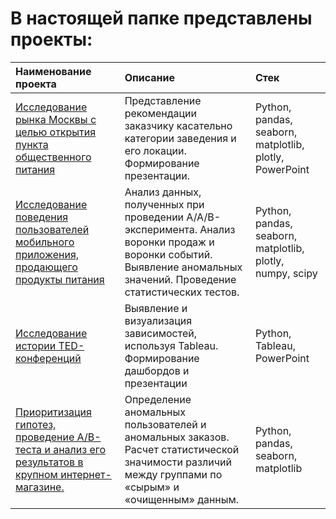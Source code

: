 # В настоящей папке представлены проекты:
Наименование проекта | Описание| Стек |
|:-----|:----|:----|
[Исследование рынка Москвы с целью открытия пункта общественного питания]( https://github.com/AlexandrCherezov/Portfolio/tree/ac0651ea20a3a3f19e487df806223729b16bab19/Project_1) | Представление рекомендации заказчику касательно категории заведения и его локации. Формирование презентации. |Python, pandas, seaborn, matplotlib, plotly, PowerPoint  |
[Исследование поведения пользователей мобильного приложения, продающего продукты питания]( [https://github.com/AlexandrCherezov/Portfolio/tree/ac0651ea20a3a3f19e487df806223729b16bab19/Project_2](https://github.com/AlexandrCherezov/yandex_practicum/tree/main/Мобильное_приложение))| Анализ данных, полученных при проведении A/A/B-эксперимента. Анализ воронки продаж и воронки событий. Выявление аномальных значений. Проведение статистических тестов. | Python, pandas, seaborn, matplotlib, plotly, numpy, scipy|
[Исследование истории TED-конференций](https://github.com/AlexandrCherezov/Portfolio/tree/925cc6725cc37fbeae7efa90bad00a6bf02db77b/Project_3) | Выявление и визуализация зависимостей, используя Tableau. Формирование дашбордов и презентации|Python, Tableau, PowerPoint|
[Приоритизация гипотез, проведение A/B-теста и анализ его результатов в крупном интернет-магазине.](https://github.com/AlexandrCherezov/Portfolio/tree/1dff44303aa32aca45521f673b396a11faac10d5/Project_4) | Определение аномальных пользователей и аномальных заказов. Расчет статистической значимости различий между группами по «сырым» и «очищенным» данным. | Python, pandas, seaborn, matplotlib |

